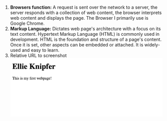 1. **Browsers function:** A request is sent over the network to a server, the server responds with a collection of web content, the browser interprets web content and displays the page. The Browser I primarily use is Google Chrome. 
2. **Markup Language:** Dictates web page's architecture with a focus on its text content. Hypertext Markup Language (HTML) is commonly used in development. HTML is the foundation and structure of a page's content. Once it is set, other aspects can be embedded or attached. It is widely-used and easy to learn. 
3. Relative URL to screenshot
![Relative URL to Webpage Screenshot](./images/webpage-screenshot.png)

